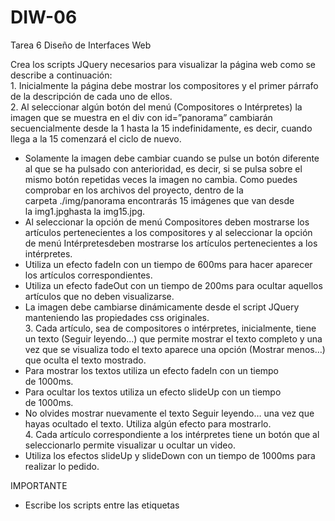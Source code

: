 # DIW-06
Tarea 6 Diseño de Interfaces Web

Crea los scripts JQuery necesarios para visualizar la página web como se describe a continuación:<br>
    1. Inicialmente la página debe mostrar los compositores y el primer párrafo de la descripción de cada uno de ellos.<br>
    2. Al seleccionar algún botón del menú (Compositores o Intérpretes) la imagen que se muestra en el div con id=”panorama” cambiarán secuencialmente desde la 1 hasta la 15 indefinidamente, es decir, cuando llega a la 15 comenzará el ciclo de nuevo.
- Solamente la imagen debe cambiar cuando se pulse un botón diferente al que se ha pulsado con anterioridad, es decir, si se pulsa sobre el mismo botón repetidas veces la imagen no cambia. Como puedes comprobar en los archivos del proyecto, dentro de la carpeta ./img/panorama encontrarás 15 imágenes que van desde la img1.jpghasta la img15.jpg.
- Al seleccionar la opción de menú Compositores deben mostrarse los artículos pertenecientes a los compositores y al seleccionar la opción de menú Intérpretesdeben mostrarse los artículos pertenecientes a los intérpretes.
- Utiliza un efecto fadeIn con un tiempo de 600ms para hacer aparecer los artículos correspondientes.
- Utiliza un efecto fadeOut con un tiempo de 200ms para ocultar aquellos artículos que no deben visualizarse.
- La imagen debe cambiarse dinámicamente desde el script JQuery manteniendo las propiedades css originales.<br>
    3. Cada artículo, sea de compositores o intérpretes, inicialmente, tiene un texto (Seguir leyendo...) que permite mostrar el texto completo y una vez que se visualiza todo el texto aparece una opción (Mostrar menos…) que oculta el texto mostrado.<br>
- Para mostrar los textos utiliza un efecto fadeIn con un tiempo de 1000ms.
- Para ocultar los textos utiliza un efecto slideUp con un tiempo de 1000ms.
- No olvides mostrar nuevamente el texto Seguir leyendo… una vez que hayas ocultado el texto. Utiliza algún efecto para mostrarlo.<br>
    4. Cada artículo correspondiente a los intérpretes tiene un botón que al seleccionarlo permite visualizar u ocultar un video.<br>
- Utiliza los efectos slideUp y slideDown con un tiempo de 1000ms para realizar lo pedido.

IMPORTANTE
- Escribe los scripts entre las etiquetas <script> del archivo html.
- No debes modificar el código html
- No debes modificar el código CSS
- Analiza el código html y familiarízate con las clases y los id’s de cada elemento.
- Mira el video adjunto para entender las funcionalidades que se solicitan.
- En el apartado 2. Información de Interés encontrarás el esqueleto del ejercicio que contiene todos los archivos necesarios para la realización de la tarea.
